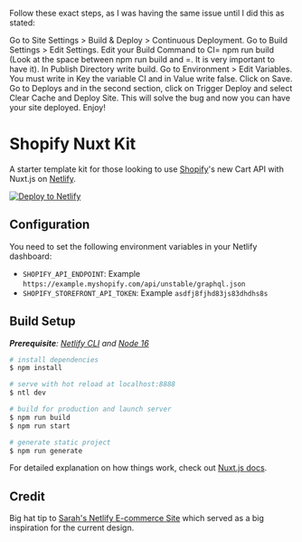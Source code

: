 

Follow these exact steps, as I was having the same issue until I did this as stated:

Go to Site Settings > Build & Deploy > Continuous Deployment.
Go to Build Settings > Edit Settings.
Edit your Build Command to CI= npm run build (Look at the space between npm run build and =. It is very important to have it).
In Publish Directory write build.
Go to Environment > Edit Variables.
You must write in Key the variable CI and in Value write false.
Click on Save.
Go to Deploys and in the second section, click on Trigger Deploy and select Clear Cache and Deploy Site.
This will solve the bug and now you can have your site deployed. Enjoy!

# Shopify Nuxt Kit

A starter template kit for those looking to use [Shopify](https://www.shopify.com)'s new Cart API with Nuxt.js on [Netlify](https://www.netlify.com).

[![Deploy to Netlify](https://www.netlify.com/img/deploy/button.svg)](https://app.netlify.com/start/deploy?repository=https://github.com/bencodezen/shopify-nuxt-kit)

## Configuration

You need to set the following environment variables in your Netlify dashboard:

- `SHOPIFY_API_ENDPOINT`: Example `https://example.myshopify.com/api/unstable/graphql.json`
- `SHOPIFY_STOREFRONT_API_TOKEN`: Example `asdfj8fjhd83js83dhdhs8s`

## Build Setup

_**Prerequisite**: [Netlify CLI](https://docs.netlify.com/cli/get-started/) and [Node 16](https://nodejs.org/en/)_

```bash
# install dependencies
$ npm install

# serve with hot reload at localhost:8888
$ ntl dev

# build for production and launch server
$ npm run build
$ npm run start

# generate static project
$ npm run generate
```

For detailed explanation on how things work, check out [Nuxt.js docs](https://nuxtjs.org).

## Credit

Big hat tip to [Sarah's Netlify E-commerce Site](https://github.com/sdras/ecommerce-netlify/) which served as a big inspiration for the current design.

